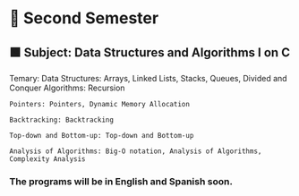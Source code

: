 # 🔴 Second Semester
## 🟩 Subject: Data Structures and Algorithms I on C
Temary: Data Structures: Arrays, Linked Lists, Stacks, Queues, Divided and Conquer
    Algorithms: Recursion

    Pointers: Pointers, Dynamic Memory Allocation

    Backtracking: Backtracking

    Top-down and Bottom-up: Top-down and Bottom-up

    Analysis of Algorithms: Big-O notation, Analysis of Algorithms, Complexity Analysis


### The programs will be in English and Spanish soon.
